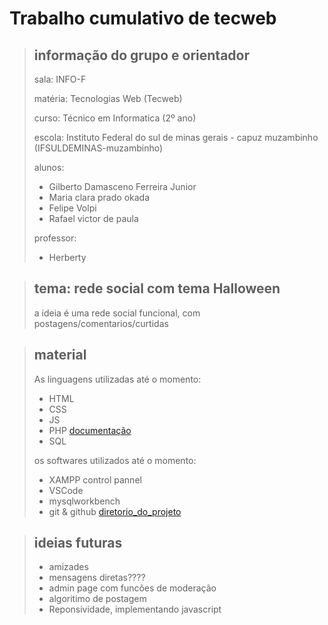 # Trabalho cumulativo de tecweb

>## informação do grupo e orientador
>
>sala: INFO-F
>
>matéria: Tecnologias Web (Tecweb)
>
>curso: Técnico em Informatica (2º ano)
>
>escola: Instituto Federal do sul de minas gerais - capuz muzambinho (IFSULDEMINAS-muzambinho)
>
>alunos:
>- Gilberto Damasceno Ferreira Junior
>- Maria clara prado okada
>- Felipe Volpi
>- Rafael victor de paula
>
>professor:
>- Herberty

>
>## tema: rede social com tema Halloween
>
>a ideia é uma rede social funcional, com postagens/comentarios/curtidas
>

>
>## material
>
>As linguagens utilizadas até o momento:
>- HTML
>- CSS
>- JS
>- PHP [documentação](https://www.php.net/docs.php)
>- SQL
>
>os softwares utilizados até o momento:
>- XAMPP control pannel
>- VSCode
>- mysqlworkbench
>- git & github [diretorio_do_projeto](https://github.com/DamascoFerraz/TrabalhoCumulativoTW)
>


>
>## ideias futuras
>- amizades
>- mensagens diretas????
>- admin page com funcões de moderação
>- algoritimo de postagem
>- Reponsividade, implementando javascript
>